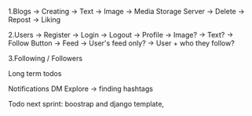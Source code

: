 1.Blogs -> Creating -> Text -> Image -> Media Storage Server -> Delete -> Repost -> Liking

2.Users -> Register -> Login -> Logout -> Profile -> Image? -> Text? -> Follow Button -> Feed -> User's feed only? -> User + who they follow?

3.Following / Followers

Long term todos

Notifications
DM
Explore -> finding hashtags

Todo next sprint: boostrap and django template,
